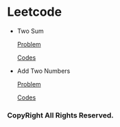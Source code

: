 # Leetcode

* Two Sum

	[Problem](https://leetcode.com/problems/two-sum/description/)
	
	[Codes](https://github.com/Tom-Pomelo/Leetcode/blob/master/1_twoSum.cpp)
	
* Add Two Numbers

	[Problem](https://leetcode.com/problems/add-two-numbers/description/)
	
	[Codes](https://github.com/Tom-Pomelo/Leetcode/blob/master/2_addTwoNumbers.cpp)
	

### CopyRight All Rights Reserved.
